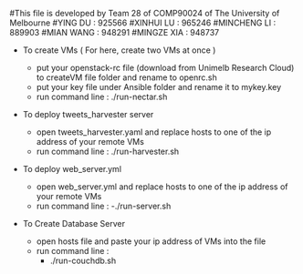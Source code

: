 #This file is developed by Team 28 of COMP90024 of The University of Melbourne
#YING DU : 925566
#XINHUI LU : 965246
#MINCHENG LI : 889903
#MIAN WANG : 948291
#MINGZE XIA : 948737

- To create VMs ( For here, create two VMs at once )
	- put your openstack-rc file (download from Unimelb Research Cloud) to createVM file folder and rename to openrc.sh
	- put your key file under Ansible folder and rename it to mykey.key
	- run command line :
		./run-nectar.sh

- To deploy tweets_harvester server
	- open tweets_harvester.yaml and replace hosts to one of the ip address of your remote VMs
	- run command line :
		./run-harvester.sh

- To deploy web_server.yml
	- open web_server.yml and replace hosts to one of the ip address of your remote VMs
	- run command line :
		-./run-server.sh

- To Create Database Server
	- open hosts file and paste your ip address of VMs into the file
	- run command line :
 		- ./run-couchdb.sh